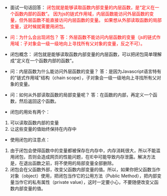 * 面试一句话回答：
<font style='color:red'>闭包就是能够读取函数内部变量的内层函数，是“定义在一个函数内部的函数”。</font>
<font style='color:red'>因为js的链式作用域，内层函数能访问外层函数的变量，但外层函数不能直接访问内层函数的变量。</font>
<font style='color:red'>如果想从外部读取函数的局部变量，这时候就需要用闭包。</font>

* <font style='color:red'>问：为什么会出现闭包？</font>
<font style='color:red'>答：外层函数不能访问内层函数的变量（js的链式作用域：子对象会一级一级地向上寻找所有父对象的变量，反之不可）。</font>

* 闭包概念：
闭包就是能够读取函数内部变量的内层函数，可以把闭包简单理解成"定义在一个函数内部的函数"。

* 问：内层函数为什么能访问外层函数的变量？
答：是因为Javascript语言特有的"链式作用域"结构（chain scope），子对象会一级一级地向上寻找所有父对象的变量。

* 问：如何从外部读取函数的局部变量呢？
答：在函数的内部，再定义一个函数，然后返回这个函数。

* 闭包的用处有两个：
1. 可以读取函数内部的变量
2. 让这些变量的值始终保持在内存中

* 使用闭包的注意点：
1. 由于闭包会使得函数中的变量都被保存在内存中，内存消耗很大，所以不能滥用闭包，否则会造成网页的性能问题，在IE中可能导致内存泄露。解决方法是，在退出函数之前，将不使用的局部变量全部删除。
2. 闭包会在父函数外部，改变父函数内部变量的值。所以，如果你把父函数当作对象（object）使用，把闭包当作它的公用方法（Public Method），把内部变量当作它的私有属性（private value），这时一定要小心，不要随便改变父函数内部变量的值。